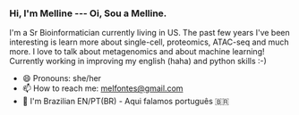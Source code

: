 ### Hi, I'm Melline --- Oi, Sou a Melline.

I'm a Sr Bioinformatician currently living in US. The past few years I've been interesting is learn more about single-cell, proteomics, ATAC-seq and much more. I love to talk about metagenomics and about machine learning! Currently working in improving my english (haha) and python skills :-) 

- 😄 Pronouns: she/her
- 📫 How to reach me: melfontes@gmail.com
- 💬 I'm Brazilian EN/PT(BR)  - Aqui falamos português 🇧🇷 

<!--
**melline-fontes/melline-fontes** is a ✨ _special_ ✨ repository because its `README.md` (this file) appears on your GitHub profile.


- 🔭 I’m currently working on ...  improving my skills!
- 🌱 I’m currently learning ... how to use github! hahaha
- 👯 I’m looking to collaborate on ... single cell
- 🤔 I’m looking for help with ... python programming
- 💬 Ask me about ... metagenomics
- 📫 How to reach me: mfontesnoronha@luc.edu
- 😄 Pronouns: she/her
- ⚡ Fun fact: I'm Brazilian 
-->
